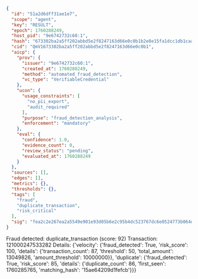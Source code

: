 ```json
{
  "id": "51a2d6dff31ae1e7",
  "scope": "agent",
  "key": "RESULT",
  "epoch": 1760288249,
  "host_pid": "9e6742732c60:1",
  "hash": "673302ba2a5ff202abbd5e2f8247163d66e0c0b1b2e8e15fa1dcc1db1caaaf28",
  "cid": "QmV1673302ba2a5ff202abbd5e2f8247163d66e0c0b1",
  "aicp": {
    "prov": {
      "issuer": "9e6742732c60:1",
      "created_at": 1760288249,
      "method": "automated_fraud_detection",
      "vc_type": "VerifiableCredential"
    },
    "ucon": {
      "usage_constraints": [
        "no_pii_export",
        "audit_required"
      ],
      "purpose": "fraud_detection_analysis",
      "enforcement": "mandatory"
    },
    "eval": {
      "confidence": 1.0,
      "evidence_count": 0,
      "review_status": "pending",
      "evaluated_at": 1760288249
    }
  },
  "sources": [],
  "edges": [],
  "metrics": {},
  "thresholds": {},
  "tags": [
    "fraud",
    "duplicate_transaction",
    "risk_critical"
  ],
  "sig": "fea2c2e267ea2a5549e901e93d05b6e2c95b4dc523767dc6e0524773b064d49e"
}
```

Fraud detected: duplicate_transaction (score: 92)
Transaction: 121000247533282
Details: {'velocity': {'fraud_detected': True, 'risk_score': 100, 'details': {'transaction_count': 87, 'threshold': 50, 'total_amount': 13049826, 'amount_threshold': 10000000}}, 'duplicate': {'fraud_detected': True, 'risk_score': 85, 'details': {'duplicate_count': 86, 'first_seen': 1760285765, 'matching_hash': '15ae64209d1fefcb'}}}